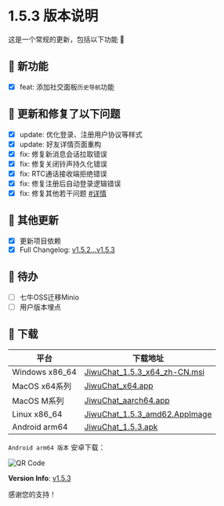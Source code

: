 # 1.5.3 版本说明

这是一个常规的更新，包括以下功能 🧪

## 🔮 新功能

- [x] feat: 添加社交面板`历史导航`功能

## 🔨 更新和修复了以下问题

- [x] update: 优化登录、注册用户协议等样式
- [x] update: 好友详情页面重构
- [x] fix: 修复新消息会话拉取错误
- [x] fix: 修复关闭铃声持久化错误
- [x] fix: RTC通话接收端拒绝错误
- [x] fix: 修复注册后自动登录逻辑错误
- [x] fix: 修复其他若干问题 [#详情](https://github.com/KiWi233333/jiwu-mall-chat-tauri/compare/v1.5.2...v1.5.3)

## 🧿 其他更新

- [x] 更新项目依赖
- [x] Full Changelog: [v1.5.2...v1.5.3](https://github.com/KiWi233333/jiwu-mall-chat-tauri/compare/v1.5.2...v1.5.3)

## 📌 待办

- [ ] 七牛OSS迁移Minio
- [ ] 用户版本埋点

## 🧪 下载

| 平台 | 下载地址 |
| --- | --- |
| Windows x86_64 | [JiwuChat_1.5.3_x64_zh-CN.msi](https://github.com/KiWi233333/jiwu-mall-chat-tauri/releases/download/v1.5.3/JiwuChat_1.5.3_x64_zh-CN.msi) |
| MacOS x64系列 | [JiwuChat_x64.app](https://github.com/KiWi233333/jiwu-mall-chat-tauri/releases/download/v1.5.3/JiwuChat_1.5.3_x62.dmg) |
| MacOS M系列 | [JiwuChat_aarch64.app](https://github.com/KiWi233333/jiwu-mall-chat-tauri/releases/download/v1.5.3/JiwuChat_1.5.3_aarch62.dmg) |
| Linux x86_64 | [JiwuChat_1.5.3_amd62.AppImage](https://github.com/KiWi233333/jiwu-mall-chat-tauri/releases/download/v1.5.3/JiwuChat_1.5.3_amd62.AppImage) |
| Android arm64 | [JiwuChat_1.5.3.apk](https://github.com/KiWi233333/jiwu-mall-chat-tauri/releases/download/v1.5.3/JiwuChat_1.5.3.apk) |

<!-- JiwuChat_1.5.3.apk -->
`Android arm64 版本`  安卓下载：

![QR Code](https://api.jiwu.kiwi2333.top/res/qrcode/stream?content=https://github.com/KiWi233333/jiwu-mall-chat-tauri/releases/download/v1.5.3/JiwuChat_1.5.3.apk&w=200&h=200)

**Version Info**: [v1.5.3](https://github.com/KiWi233333/jiwu-mall-chat-tauri/blob/main/.github/releasemd/v1.5.3.md)

感谢您的支持！
